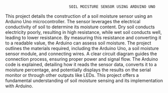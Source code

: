                                 SOIL MOISTURE SENSOR USING ARDUINO UNO
This project details the construction of a soil moisture sensor using an
Arduino Uno microcontroller. The sensor leverages the electrical conductivity
of soil to determine its moisture content. Dry soil conducts electricity poorly,
resulting in high resistance, while wet soil conducts well, leading to lower
resistance. By measuring this resistance and converting it to a readable value,
the Arduino can assess soil moisture.
The project outlines the materials required, including the Arduino Uno, a soil
moisture sensor module, and connecting wires. A clear circuit diagram guides
the connection process, ensuring proper power and signal flow. The Arduino
code is explained, detailing how it reads the sensor data, converts it to a
moisture percentage, and potentially displays the results on the serial
monitor or through other outputs like LEDs.
This project offers a fundamental understanding of soil moisture sensing and
its implementation with Arduino.
